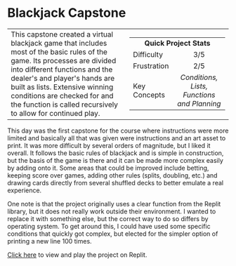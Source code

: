 # Blackjack Capstone

<table border='0'>
<tr>
  <td>
  This capstone created a virtual blackjack game that includes most of the basic rules of the game. Its processes are divided into different functions and the dealer's and player's hands are built as lists. Extensive winning conditions are checked for and the function is called recursively to allow for continued play.
  </td>
  <td>
    <div>
      <table>
        <tr>
          <td align='center' colspan="2"><strong>Quick Project Stats</strong></td>
        </tr>
        <tr>
          <td>Difficulty</td>
          <td align='center'>3/5</td>
        </tr>
        <tr>
          <td>Frustration</td>
          <td align='center'>2/5</td>
        </tr>
        <tr>
          <td>Key Concepts</td>
          <td align='center'><em>Conditions, Lists, Functions and Planning</em></td>
        </tr>
      </table>
    </div>
  </td>
</tr>
</table>

This day was the first capstone for the course where instructions were more limited and basically all that was given were instructions and an art asset to print. It was more difficult by several orders of magnitude, but I liked it overall. It follows the basic rules of blackjack and is simple in construction, but the basis of the game is there and it can be made more complex easily by adding onto it. Some areas that could be improved include betting, keeping score over games, adding other rules (splits, doubling, etc.) and drawing cards directly from several shuffled decks to better emulate a real experience.

One note is that the project originally uses a clear function from the Replit library, but it does not really work outside their environment. I wanted to replace it with something else, but the correct way to do so differs by operating system. To get around this, I could have used some specific conditions that quickly got complex, but elected for the simpler option of printing a new line 100 times.

<a href="https://replit.com/@ryanlonergan/blackjack-start">Click here</a> to view and play the project on Replit.

